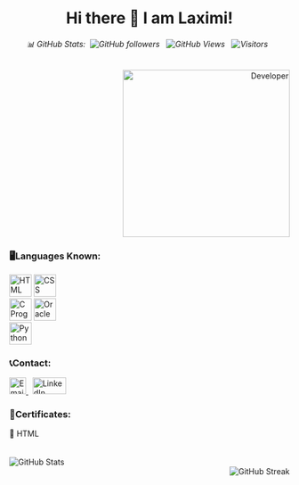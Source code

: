 <div align="center">
  
  # Hi there 👋 I am Laximi!
  
  ###### 📊 GitHub Stats:&nbsp; ![GitHub followers](https://img.shields.io/github/followers/tlaximi6?label=Follow&style=social) &nbsp;  ![GitHub Views](https://komarev.com/ghpvc/?username=tlaximi6) &nbsp; ![Visitors](https://visitor-badge.laobi.icu/badge?page_id=tlaximi6.tlaximi6) &nbsp;
  </div>
  
   <div align="right">
      <img src="https://img.freepik.com/premium-photo/female-developer-background_665280-9655.jpg?w=1380" alt="Developer" width="300" height="300">
    </div>
    
 <div align="left">
  <h3>🖥️Languages Known:</h3>
      <div>
        <img src="https://upload.wikimedia.org/wikipedia/commons/6/61/HTML5_logo_and_wordmark.svg" alt="HTML" width="40" height="40">
        <img src="https://upload.wikimedia.org/wikipedia/commons/d/d5/CSS3_logo_and_wordmark.svg" alt="CSS" width="40" height="40">
      </div>
      <div>
        <img src="https://upload.wikimedia.org/wikipedia/commons/1/19/C_Logo.png" alt="C Programming" width="40" height="40">
        <img src="https://upload.wikimedia.org/wikipedia/commons/5/50/Oracle_logo.svg" alt="Oracle Database" width="40" height="40">
      </div>
      <div>
        <img src="https://upload.wikimedia.org/wikipedia/commons/c/c3/Python-logo-notext.svg" alt="Python" width="40" height="40">
      </div>
       

  <h3>📞Contact:</h3>
   <div>
        <a href="mailto:tlaximi11@gmail.com">
          <img src="https://upload.wikimedia.org/wikipedia/commons/4/4e/Gmail_Icon.png" alt="Email" width="30" height="30">
        </a> &nbsp; 
        <a href="https://www.linkedin.com/feed/">
          <img src="https://upload.wikimedia.org/wikipedia/commons/0/01/LinkedIn_Logo.svg" alt="LinkedIn" width="60" height="30">
        </a>
      </div>
    <h3>🏅Certificates:</h3>
  <div>
    <a href="HTML_ Mimo Certificate!.pdf" style="text-decoration:none; color:inherit;">🤖 HTML</a>
  </div>
  <br>
  <br>
  </div>
  
<div align="left">
  <img src="https://github-readme-stats.vercel.app/api?username=tlaximi6&theme=radical&show_icons=true" alt="GitHub Stats"><br />
  </div>
  <div align="right">
  <img src="https://streak-stats.demolab.com/?user=tlaximi6&theme=radical" alt="GitHub Streak">
</div>
